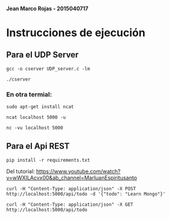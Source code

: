#### Jean Marco Rojas - 2015040717

# Instrucciones de ejecución

## Para el UDP Server

```
gcc -o cserver UDP_server.c -lm
```

```
./cserver
```

### En otra termial:

```
sudo apt-get install ncat
```

```
ncat localhost 5000 -u
```

```
nc -vu localhost 5000
```

## Para el Api REST

```
pip install -r requirements.txt
```

Del tutorial: https://www.youtube.com/watch?v=wWXILAcvx00&ab_channel=MarluanEspiritusanto

```
curl -H "Content-Type: application/json" -X POST http://localhost:5000/api/todo -d '{"todo": "Learn Mongo"}'
```

```
curl -H "Content-Type: application/json" -X GET http://localhost:5000/api/todo
```
